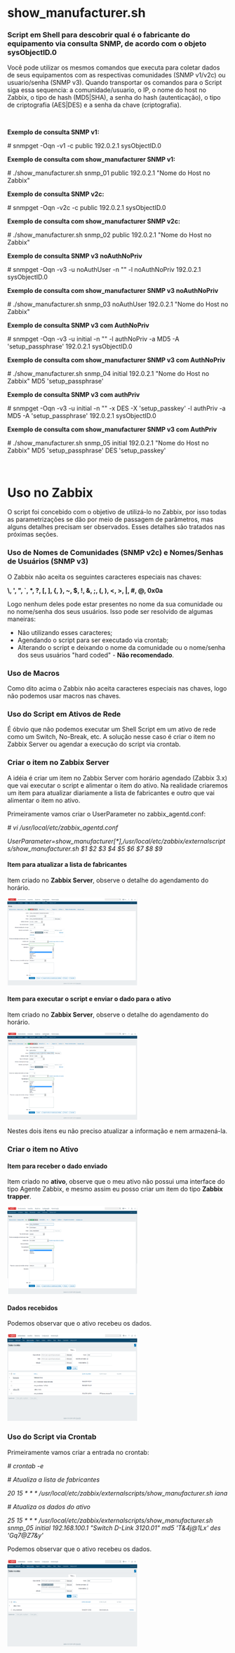 <h1>show_manufacturer.sh</h1>

<h3>Script em Shell para descobrir qual é o fabricante do equipamento via consulta SNMP, de acordo com o objeto sysObjectID.0</h3>

<p>
Você pode utilizar os mesmos comandos que executa para coletar dados de seus equipamentos com as respectivas comunidades (SNMP v1/v2c) ou usuario/senha (SNMP v3). Quando transportar os comandos para o Script siga essa sequencia: a comunidade/usuario, o IP, o nome do host no Zabbix, o tipo de hash (MD5|SHA), a senha do hash (autenticação), o tipo de criptografia (AES|DES) e a senha da chave (criptografia).
</p>
<br>
<p><b>Exemplo de consulta SNMP v1:</b></p>
<p># snmpget -Oqn -v1 -c public 192.0.2.1 sysObjectID.0</p>
<p><b>Exemplo de consulta com show_manufacturer SNMP v1:</b></p>
<p># ./show_manufacturer.sh snmp_01 public 192.0.2.1 "Nome do Host no Zabbix"</p>
<p><b>Exemplo de consulta SNMP v2c:</b></p>
<p># snmpget -Oqn -v2c -c public 192.0.2.1 sysObjectID.0</p>
<p><b>Exemplo de consulta com show_manufacturer SNMP v2c:</b></p>
<p># ./show_manufacturer.sh snmp_02 public 192.0.2.1 "Nome do Host no Zabbix"</p>
<p><b>Exemplo de consulta SNMP v3 noAuthNoPriv</b></p>
<p># snmpget -Oqn -v3 -u noAuthUser -n "" -l noAuthNoPriv 192.0.2.1 sysObjectID.0</p>
<p><b>Exemplo de consulta com show_manufacturer SNMP v3 noAuthNoPriv</b></p>
<p># ./show_manufacturer.sh snmp_03 noAuthUser 192.0.2.1 "Nome do Host no Zabbix"</p>
<p><b>Exemplo de consulta SNMP v3 com AuthNoPriv</b></p>
<p># snmpget -Oqn -v3 -u initial -n "" -l authNoPriv -a MD5 -A 'setup_passphrase' 192.0.2.1 sysObjectID.0</p>
<p><b>Exemplo de consulta com show_manufacturer SNMP v3 com AuthNoPriv</b></p>
<p># ./show_manufacturer.sh snmp_04 initial 192.0.2.1 "Nome do Host no Zabbix" MD5 'setup_passphrase'</p>
<p><b>Exemplo de consulta SNMP v3 com authPriv</b></p>
<p># snmpget -Oqn -v3 -u initial -n "" -x DES -X 'setup_passkey' -l authPriv -a MD5 -A 'setup_passphrase' 192.0.2.1 sysObjectID.0</p>
<p><b>Exemplo de consulta com show_manufacturer SNMP v3 com AuthPriv</b></p>
<p># ./show_manufacturer.sh snmp_05 initial 192.0.2.1 "Nome do Host no Zabbix" MD5 'setup_passphrase' DES 'setup_passkey'</p>
<br>
<h1>Uso no Zabbix</h1>
<p>
O script foi concebido com o objetivo de utilizá-lo no Zabbix, por isso todas as parametrizações se dão por meio de passagem de parâmetros, mas alguns detalhes precisam ser observados. Esses detalhes são tratados nas próximas seções.
</p>
<h3>Uso de Nomes de Comunidades (SNMP v2c) e Nomes/Senhas de Usuários (SNMP v3)</h3>
<p>O Zabbix não aceita os seguintes caracteres especiais nas chaves:</p>
<p><b>\, ', ", `, *, ?, [, ], {, }, ~, $, !, &, ;, (, ), <, >, |, #, @, 0x0a</b></p>
<p>Logo nenhum deles pode estar presentes no nome da sua comunidade ou no nome/senha dos seus usuários. Isso pode ser resolvido de algumas maneiras:</p>
<ul>
	<li>Não utilizando esses caracteres;</li>
	<li>Agendando o script para ser executado via crontab;</li>
	<li>Alterando o script e deixando o nome da comunidade ou o nome/senha dos seus usuários "hard coded" - <b>Não recomendado</b>.</li>
</ul> 
<h3>Uso de Macros</h3>
<p>Como dito acima o Zabbix não aceita caracteres especiais nas chaves, logo não podemos usar macros nas chaves.</p>
<h3>Uso do Script em Ativos de Rede</h3>
<p>É óbvio que não podemos executar um Shell Script em um ativo de rede como um Switch, No-Break, etc. A solução nesse caso é criar o item no Zabbix Server ou agendar a execução do script via crontab.</p>
<h3>Criar o item no Zabbix Server</h3>
<p>A idéia é criar um item no Zabbix Server com horário agendado (Zabbix 3.x) que vai executar o script e alimentar o item do ativo. Na realidade criaremos um item para atualizar diariamente a lista de fabricantes e outro que vai alimentar o item no ativo.</p>
<p>Primeiramente vamos criar o UserParameter no zabbix_agentd.conf:</p>
<p><i># vi /usr/local/etc/zabbix_agentd.conf</i></p>
<p><i>UserParameter=show_manufacturer[*],/usr/local/etc/zabbix/externalscripts/show_manufacturer.sh $1 $2 $3 $4 $5 $6 $7 $8 $9 </i></p>
</p>
<h4>Item para atualizar a lista de fabricantes</h4>
<p>Item criado no <b>Zabbix Server</b>, observe o detalhe do agendamento do horário.</p>
<img src="https://raw.githubusercontent.com/andredeo/show_manufacturer/master/show_manufacturer_01.png" border="0" height="200" width="296">
<h4>Item para executar o script e enviar o dado para o ativo</h4>
<p>Item criado no <b>Zabbix Server</b>, observe o detalhe do agendamento do horário.</p>
<img src="https://raw.githubusercontent.com/andredeo/show_manufacturer/master/show_manufacturer_02.png" border="0" height="200" width="296">
<p>Nestes dois itens eu não preciso atualizar a informação e nem armazená-la.</p>
<h3>Criar o item no Ativo</h3>
<h4>Item para receber o dado enviado</h4>
<p>Item criado no <b>ativo</b>, observe que o meu ativo não possui uma interface do tipo Agente Zabbix, e mesmo assim eu posso criar um item do tipo <b>Zabbix trapper</b>.</p>
<img src="https://raw.githubusercontent.com/andredeo/show_manufacturer/master/show_manufacturer_03.png" border="0" height="200" width="296">
<h4>Dados recebidos</h4>
<p>Podemos observar que o ativo recebeu os dados.</p>
<img src="https://raw.githubusercontent.com/andredeo/show_manufacturer/master/show_manufacturer_04.png" border="0" height="200" width="296">
<h3>Uso do Script via Crontab</h3>
<p>Primeiramente vamos criar a entrada no crontab:</p>
<p><i># crontab -e</i></p>
<p><i># Atualiza a lista de fabricantes</i></p>
<p><i>20      15      *       *       *       /usr/local/etc/zabbix/externalscripts/show_manufacturer.sh iana</i></p>
<p><i># Atualiza os dados do ativo</i></p>
<p><i>25      15      *       *       *       /usr/local/etc/zabbix/externalscripts/show_manufacturer.sh snmp_05 initial 192.168.100.1 "Switch D-Link 3120.01" md5 'T&4j@1Lx' des 'Gq7@Z7&y'</i></p>
<p>Podemos observar que o ativo recebeu os dados.</p>
<img src="https://raw.githubusercontent.com/andredeo/show_manufacturer/master/show_manufacturer_05.png" border="0" height="200" width="296">
